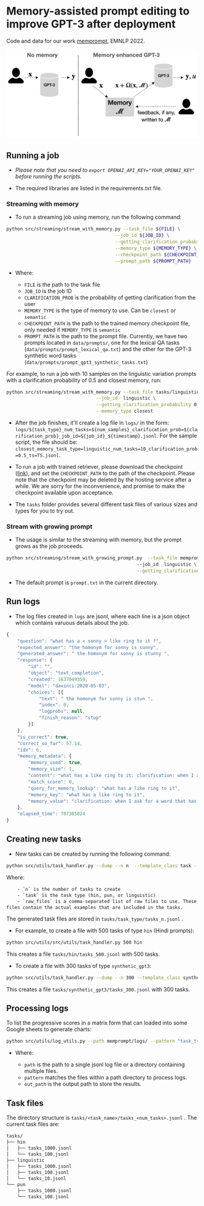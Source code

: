 # Memory-assisted prompt editing to improve GPT-3 after deployment

Code and data for our work [memprompt](https://arxiv.org/abs/2201.06009), EMNLP 2022.


![Memprompt](res/architecture-v2.png)

## Running a job

* _Please note that you need to `export OPENAI_API_KEY="YOUR_OPENAI_KEY"` before running the scripts._

* The required libraries are listed in the requirements.txt file.

### Streaming with memory

* To run a streaming job using memory, run the following command:

```sh
python src/streaming/stream_with_memory.py --task_file ${FILE} \
                                        --job_id ${JOB_ID} \
                                        --getting_clarification_probability ${CLARIFICATION_PROB} \
                                        --memory_type ${MEMORY_TYPE} \
                                        --checkpoint_path ${CHECKPOINT_PATH} \
                                        --prompt_path ${PROMPT_PATH}
```

* Where:

    - `FILE` is the path to the task file
    - `JOB_ID` is the job ID
    - `CLARIFICATION_PROB` is the probability of getting clarification from the user
    - `MEMORY_TYPE` is the type of memory to use. Can be `closest` or `semantic`
    - `CHECKPOINT_PATH` is the path to the trained memory checkpoint file, only needed if `MEMORY_TYPE` is `semantic`
    - `PROMPT_PATH` is the path to the prompt file. Currently, we have two prompts located in `data/prompts/`, one for the lexical QA tasks (`data/prompts/prompt_lexical_qa.txt`) and the other for the GPT-3 synthetic word tasks (`data/prompts/prompt_gpt3_synthetic_tasks.txt`)

For example, to run a job with 10 samples on the linguistic variation prompts with a clarification probability of 0.5 and closest memory, run:

```sh
python src/streaming/stream_with_memory.py --task_file tasks/linguistic/tasks_10.jsonl \
                                 --job_id  linguistic \
                                 --getting_clarification_probability 0.5 \
                                 --memory_type closest
```

* After the job finishes, it'll create a log file in `logs/` in the form: `logs/${task_type}_num_tasks=${num_samples}_clarification_prob=${clarification_prob}_job_id=${job_id}_${timestamp}.jsonl`. For the sample script, the file should be: `closest_memory_task_type=linguistic_num_tasks=10_clarification_prob=0.5_ts=TS.jsonl`.

* To run a job with trained retriever, please download the checkpoint ([link](https://tinyurl.com/mempromptckpt)), and set the `CHECKPOINT_PATH` to the path of the checkpoint. Please note that the checkpoint may be deleted by the hosting service after a while. We are sorry for the inconvenience, and promise to make the checkpoint available upon acceptance.

* The `tasks` folder provides several different task files of various sizes and types for you to try out.

### Stream with growing prompt

* The usage is similar to the streaming with memory, but the prompt grows as the job proceeds.

```sh
python src/streaming/stream_with_growing_prompt.py  --task_file memprompt/tasks/linguistic/tasks_10.jsonl\ 
                                                --job_id  linguistic \
                                                --getting_clarification_probability 0.5
```

* The default prompt is `prompt.txt` in the current directory.

## Run logs

* The log files created in `logs` are jsonl, where each line is a json object which contains varuous details about the job.

```js
{
    "question": "what has a < sonny > like ring to it ?",
    "expected_answer": "the homonym for sonny is sunny",
    "generated_answer": " the homonym for sonny is stunny ",
    "response": {
        "id": "",
        "object": "text_completion",
        "created": 1637049359,
        "model": "davinci:2020-05-03",
        "choices": [{
            "text": " the homonym for sonny is stun ",
            "index": 0,
            "logprobs": null,
            "finish_reason": "stop"
        }]
    },
    "is_correct": true,
    "correct_so_far": 57.14,
    "idx": 6,
    "memory_metadata": {
        "memory_used": true,
        "memory_size": 1,
        "content": "what has a like ring to it: clarification: when I ask for a word that has a similar ring to it , I want a homonym.",
        "match_score": 0,
        "query_for_memory_lookup": "what has a like ring to it",
        "memory_key": "what has a like ring to it",
        "memory_value": "clarification: when I ask for a word that has a similar ring to it , I want a homonym."
    },
    "elapsed_time": 707385024
}
```

## Creating new tasks

* New tasks can be created by running the following command:

```sh
python src/utils/task_handler.py --dump --n n  --template_class task --raw_file raw_files
```

Where:

    

        - `n` is the number of tasks to create
        - `task` is the task type (hin, pun, or linguistic)
        - `raw_files` is a comma-separated list of raw files to use. These files contain the actual examples that are included in the tasks.

The generated task files are stored in `tasks/task_type/tasks_n.jsonl` .

* For example, to create a file with 500 tasks of type `hin` (Hindi prompts):

```sh
python src/utils/src/utils/task_handler.py 500 hin
```

This creates a file `tasks/hin/tasks_500.jsonl` with 500 tasks.

* To create a file with 300 tasks of type `synthetic_gpt3`:

```sh
python src/utils/task_handler.py --dump --n 300 --template_class synthetic_gpt3 --task_files data/gpt3-word-tasks/raw.jsonl
```

This creates a file `tasks/synthetic_gpt3/tasks_300.jsonl` with 300 tasks.

## Processing logs

To list the progressive scores in a matrix form that can loaded into some Google sheets to generate charts:

```sh
python src/utils/log_utils.py --path memprompt/logs/ --pattern "task_type="
```

* Where:

    - `path` is the path to a single jsonl log file or a directory containing multiple files.
    - `pattern` matches the files within a path directory to process logs.
    - `out_path` is the output path to store the results.

## Task files

The directory structure is `tasks/<task_name>/tasks_<num_tasks>.jsonl` .
The current task files are:

```
tasks/
├── hin
│   ├── tasks_1000.jsonl
│   └── tasks_100.jsonl
├── linguistic
│   ├── tasks_1000.jsonl
│   ├── tasks_100.jsonl
│   └── tasks_10.jsonl
└── pun
    ├── tasks_1000.jsonl
    └── tasks_100.jsonl
```

